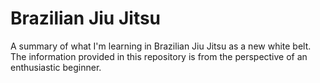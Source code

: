 # Brazilian Jiu Jitsu

A summary of what I'm learning in Brazilian Jiu Jitsu as a new white belt.  The information provided in this repository is from the perspective of an enthusiastic beginner.
